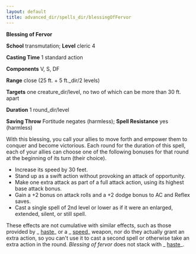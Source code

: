 ```yaml
---
layout: default
title: advanced_dir/spells_dir/blessingOfFervor
---
```

 **Blessing of Fervor**

**School** transmutation; **Level** cleric 4

**Casting Time** 1 standard action

**Components** V, S, DF

**Range** close (25 ft. + 5 ft._dir/2 levels)

**Targets** one creature_dir/level, no two of which can be more than 30 ft. apart

**Duration** 1 round_dir/level

**Saving Throw** Fortitude negates (harmless); **Spell Resistance** yes (harmless)

With this blessing, you call your allies to move forth and empower them to conquer and become victorious. Each round for the duration of this spell, each of your allies can choose one of the following bonuses for that round at the beginning of its turn (their choice).

- Increase its speed by 30 feet.
- Stand up as a swift action without provoking an attack of opportunity.
- Make one extra attack as part of a full attack action, using its highest base attack bonus.
- Gain a +2 bonus on attack rolls and a +2 dodge bonus to AC and Reflex saves.
- Cast a single spell of 2nd level or lower as if it were an enlarged, extended, silent, or still spell. 

These effects are not cumulative with similar effects, such as those provided by _ [haste](../../../spells_dir/haste#_haste)_ or a _ [speed](../../../magicItems_dir/weapons#_weapons-speed)_ weapon, nor do they actually grant an extra action, so you can't use it to cast a second spell or otherwise take an extra action in the round. _Blessing of fervor_ does not stack with _ [haste](../../../spells_dir/haste#_haste)_.

